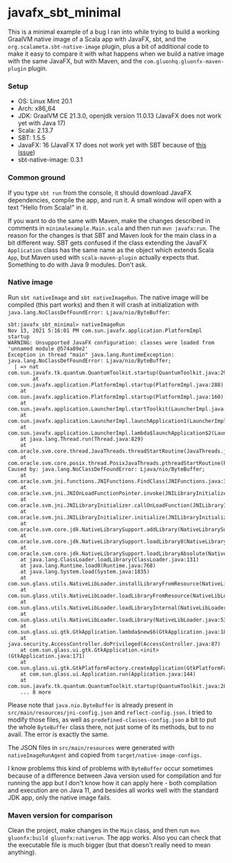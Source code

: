 # javafx_sbt_minimal

This is a minimal example of a bug I ran into while trying to build a working GraalVM native image of a Scala app with 
JavaFX, sbt, and the `org.scalameta.sbt-native-image` plugin, plus a bit of additional code to make it easy to compare it with what 
happens when we build a native image with the same JavaFX, but with Maven, and the `com.gluonhq.gluonfx-maven-plugin` plugin.

### Setup

- OS: Linux Mint 20.1
- Arch: x86_64
- JDK: GraalVM CE 21.3.0, openjdk version 11.0.13 (JavaFX does not work yet with Java 17)
- Scala: 2.13.7
- SBT: 1.5.5
- JavaFX: 16 (JavaFX 17 does not work yet with SBT because of [this issue](https://github.com/sbt/sbt/issues/6564))
- sbt-native-image: 0.3.1

### Common ground

If you type `sbt run` from the console, it should download JavaFX dependencies, compile the app, and run it.
A small window will open with a text "Hello from Scala!" in it.

If you want to do the same with Maven, make the changes described in comments in `minimalexample.Main.scala` and then
run `mvn javafx:run`. The reason for the changes is that SBT and Maven look for the main class in a bit different way.
SBT gets confused if the class extending the JavaFX `Application` class has the same name as the object which extends
Scala `App`, but Maven used with `scala-maven-plugin` actually expects that. Something to do with Java 9 modules.
Don't ask.

### Native image

Run `sbt nativeImage` and `sbt nativeImageRun`. The native image will be compiled (this part works) and then it will 
crash at initialization with `java.lang.NoClassDefFoundError: Ljava/nio/ByteBuffer`:
```
sbt:javafx_sbt_minimal> nativeImageRun
Nov 13, 2021 5:16:01 PM com.sun.javafx.application.PlatformImpl startup
WARNING: Unsupported JavaFX configuration: classes were loaded from 'unnamed module @574a89e2'
Exception in thread "main" java.lang.RuntimeException: java.lang.NoClassDefFoundError: Ljava/nio/ByteBuffer;
  | => nat com.sun.javafx.tk.quantum.QuantumToolkit.startup(QuantumToolkit.java:290)
        at com.sun.javafx.application.PlatformImpl.startup(PlatformImpl.java:288)
	at com.sun.javafx.application.PlatformImpl.startup(PlatformImpl.java:160)
	at com.sun.javafx.application.LauncherImpl.startToolkit(LauncherImpl.java:658)
	at com.sun.javafx.application.LauncherImpl.launchApplication1(LauncherImpl.java:678)
	at com.sun.javafx.application.LauncherImpl.lambda$launchApplication$2(LauncherImpl.java:195)
	at java.lang.Thread.run(Thread.java:829)
	at com.oracle.svm.core.thread.JavaThreads.threadStartRoutine(JavaThreads.java:596)
	at com.oracle.svm.core.posix.thread.PosixJavaThreads.pthreadStartRoutine(PosixJavaThreads.java:192)
Caused by: java.lang.NoClassDefFoundError: Ljava/nio/ByteBuffer;
	at com.oracle.svm.jni.functions.JNIFunctions.FindClass(JNIFunctions.java:346)
	at com.oracle.svm.jni.JNIOnLoadFunctionPointer.invoke(JNILibraryInitializer.java)
	at com.oracle.svm.jni.JNILibraryInitializer.callOnLoadFunction(JNILibraryInitializer.java:72)
	at com.oracle.svm.jni.JNILibraryInitializer.initialize(JNILibraryInitializer.java:129)
	at com.oracle.svm.core.jdk.NativeLibrarySupport.addLibrary(NativeLibrarySupport.java:186)
	at com.oracle.svm.core.jdk.NativeLibrarySupport.loadLibrary0(NativeLibrarySupport.java:142)
	at com.oracle.svm.core.jdk.NativeLibrarySupport.loadLibraryAbsolute(NativeLibrarySupport.java:101)
	at java.lang.ClassLoader.loadLibrary(ClassLoader.java:131)
	at java.lang.Runtime.load0(Runtime.java:768)
	at java.lang.System.load(System.java:1835)
	at com.sun.glass.utils.NativeLibLoader.installLibraryFromResource(NativeLibLoader.java:214)
	at com.sun.glass.utils.NativeLibLoader.loadLibraryFromResource(NativeLibLoader.java:194)
	at com.sun.glass.utils.NativeLibLoader.loadLibraryInternal(NativeLibLoader.java:135)
	at com.sun.glass.utils.NativeLibLoader.loadLibrary(NativeLibLoader.java:53)
	at com.sun.glass.ui.gtk.GtkApplication.lambda$new$6(GtkApplication.java:187)
	at java.security.AccessController.doPrivileged(AccessController.java:87)
	at com.sun.glass.ui.gtk.GtkApplication.<init>(GtkApplication.java:171)
	at com.sun.glass.ui.gtk.GtkPlatformFactory.createApplication(GtkPlatformFactory.java:41)
	at com.sun.glass.ui.Application.run(Application.java:144)
	at com.sun.javafx.tk.quantum.QuantumToolkit.startup(QuantumToolkit.java:280)
	... 8 more
```

Please note that `java.nio.ByteBuffer` is already present in `src/main/resources/jni-config.json` and `reflect-config.json`. 
I tried to modify those files, as well as `predefined-classes-config.json` a bit to put the whole `ByteBuffer` class there,
not just some of its methods, but to no avail. The error is exactly the same.

The JSON files in `src/main/resources` were generated with `nativeImageRunAgent` and copied from `target/native-image-configs`.

I know problems this kind of problems with `ByteBuffer` occur sometimes because of a difference between Java version used
for compilation and for running the app but I don't know how it can apply here - both compilation and execution are on
Java 11, and besides all works well with the standard JDK app, only the native image fails.

### Maven version for comparison

Clean the project, make changes in the `Main` class, and then run `mvn gluonfx:build gluonfx:nativerun`. The app works.
Also you can check that the executable file is much bigger (but that doesn't really need to mean anything).
